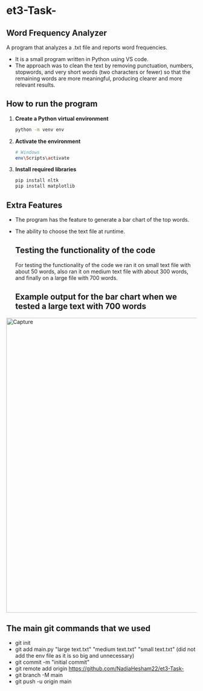 # et3-Task-
## Word Frequency Analyzer
A program that analyzes a .txt file and reports word frequencies.

- It is a small program written in Python using VS code.
- The approach was to clean the text by removing punctuation, numbers, stopwords, and very short words (two characters or fewer) so that the remaining words are more meaningful, producing clearer and more relevant results.

## How to run the program 

1. **Create a Python virtual environment**
    ```bash
    python -m venv env
    ```

2. **Activate the environment**
    ```bash
    # Windows
    env\Scripts\activate
    ```

3. **Install required libraries**
    ```bash
    pip install nltk
    pip install matplotlib
    ```

## Extra Features 
- The program has the feature to generate a bar chart of the top words.
- The ability to choose the text file at runtime.
  ## Testing the functionality of the code
  For testing the functionality of the code we ran it on small text file with about 50 words, also ran it on medium text file with about 300 words, and finally on a large file with 700 words.
  
  ## Example output for the bar chart when we tested a large text with 700 words

<img width="1051" height="779" alt="Capture" src="https://github.com/user-attachments/assets/240c7fda-8516-4a22-9f07-5e620487505f" />


## The main git commands that we used 
- git init
- git add main.py "large text.txt" "medium text.txt" "small text.txt" (did not add the env file as it is so big and unnecessary)
- git commit -m "initial commit"
- git remote add origin https://github.com/NadiaHesham22/et3-Task-
- git branch -M main
- git push -u origin main
  

  
